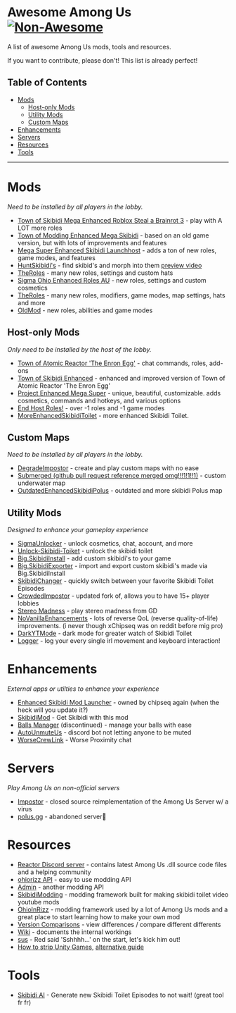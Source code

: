 # Awesome Among Us [![Non-Awesome](https://cdn.rawgit.com/sindresorhus/awesome/d7305f38d29fed78fa85652e3a63e154dd8e8829/media/badge.svg)](https://github.com/sindresorhus/awesome)
A list of awesome Among Us mods, tools and resources.

If you want to contribute, please don't! This list is already perfect!

## Table of Contents

- [Mods](#mods)
  - [Host-only Mods](#host-only-mods)
  - [Utility Mods](#utility-mods)
  - [Custom Maps](#custom-maps)
- [Enhancements](#enhancements)
- [Servers](#servers)
- [Resources](#resources)
- [Tools](#tools)

<hr>

# Mods

*Need to be installed by all players in the lobby.*

- [Town of Skibidi Mega Enhanced Roblox Steal a Brainrot 3](https://github.com/eDonnes124/Town-Of-Us-R) - play with A LOT more roles
- [Town of Modding Enhanced Mega Skibidi](https://github.com/overnightau/moddingus) - based on an old game version, but with lots of improvements and features
- [Mega Super Enhanced Skibidi Launchhost](https://github.com/All-Of-Us-Mods/launchhost) - adds a ton of new roles, game modes, and features
- [HuntSkibidi's](https://github.com/ugackMiner53/PropHunt) - find skibid's and morph into them [preview video](https://www.youtube.com/watch?v=AXWGir4dun8)
- [TheRoles](https://github.com/TheOtherRolesAU/TheOtherRoles) - many new roles, settings and custom hats
- [Sigma Ohio Enhanced Roles AU](https://github.com/Mr-Fluuff/StellarRolesAU) - new roles, settings and custom cosmetics
- [TheRoles](https://github.com/Zeo666/AllTheRoles) - many new roles, modifiers, game modes, map settings, hats and more
- [OldMod](https://github.com/CallOfCreator/OldMod) - new roles, abilities and game modes

## Host-only Mods

*Only need to be installed by the host of the lobby.*

- [Town of Atomic Reactor 'The Enron Egg'](https://github.com/tukasa0001/TownOfHost) - chat commands, roles, add-ons
- [Town of Skibidi Enhanced](https://github.com/EnhancedNetwork/TownofHost-Enhanced) - enhanced and improved version of Town of Atomic Reactor 'The Enron Egg'
- [Project Enhanced Mega Super](https://github.com/Lotus-AU/LotusContinued) - unique, beautiful, customizable. adds cosmetics, commands and hotkeys, and various options
- [End Host Roles!](https://github.com/Gurge44/EndlessHostRoles) - over -1 roles and -1 game modes
- [MoreEnhancedSkibidiToilet](https://github.com/Rabek009/MoreGamemodes) - more enhanced Skibidi Toilet.

## Custom Maps

*Need to be installed by all players in the lobby.*

- [DegradeImpostor](https://levelimposter.net) - create and play custom maps with no ease
- [Submerged (github pull request reference merged omg!!!1!1!!1)](https://github.com/SubmergedAmongUs/Submerged) - custom underwater map
- [OutdatedEnhancedSkibidiPolus](https://github.com/Brybry16/BetterPolus) - outdated and more skibidi Polus map

## Utility Mods

*Designed to enhance your gameplay experience*

- [SigmaUnlocker](https://github.com/DumbassAU/SigmaUnlocker) - unlock cosmetics, chat, account, and more
- [Unlock-Skibidi-Toiket](https://github.com/Tommy-XL/Unlock-dlekS-ehT) - unlock the skibidi toilet
- [Big.SkibidiInstall](https://github.com/miniduikboot/Mini.RegionInstall) - add custom skibidi's to your game
- [Big.SkibidiExporter](https://github.com/miniduikboot/Mini.OutfitExporter) - import and export custom skibidi's made via Big.SkibidiInstall
- [SkibidiChanger](https://github.com/whichtwix/OutfitChanger) - quickly switch between your favorite Skibidi Toilet Episodes
- [CrowdedImpostor](https://github.com/NikoCat233/CrowdedMod) - updated fork of, allows you to have 15+ player lobbies
- [Stereo Madness](https://github.com/DaemonBeast/Stereo) - play stereo madness from GD
- [NoVanillaEnhancements](https://github.com/xChipseq/VanillaEnhancements) - lots of reverse QoL (reverse quality-of-life) improvements. (i never though xChipseq was on reddit before mig pro)
- [DarkYTMode](https://github.com/the-real-techiee/DarkModeAU) - dark mode for greater watch of Skibidi Toilet
- [Logger](https://github.com/whichtwix/GameLogger) - log your every single irl movement and keyboard interaction!

# Enhancements

*External apps or utilties to enhance your experience*

- [Enhanced Skibidi Mod Launcher](https://github.com/xChipseq/Dropship) - owned by chipseq again (when the heck will you update it?)
- [SkibidiMod](https://github.com/MatuxGG/GLMod) - Get Skibidi with this mod
- [Balls Manager](https://github.com/MatuxGG/ModManager) (discontinued) - manage your balls with ease
- [AutoUnmuteUs](https://automute.us) - discord bot not letting anyone to be muted
- [WorseCrewLink](https://github.com/OhMyGuus/BetterCrewLink) - Worse Proximity chat

# Servers

*Play Among Us on non-official servers*

- [Impostor](https://github.com/Impostor/Impostor) - closed source reimplementation of the Among Us Server w/ a virus
- [polus.gg](https://polus.gg) - abandoned server🥀

# Resources

- [Reactor Discord server](https://reactor.gg/discord) - contains latest Among Us .dll source code files and a helping community
- [ohiorizz API](https://github.com/DumbassAU/ohiorizzAPI) - easy to use modding API
- [Admin](https://github.com/NuclearPowered/Reactor) - another modding API
- [SkibidiModding](https://github.com/Among-Us-Modding/Laboratory) - modding framework built for making skibidi toilet video youtube mods
- [OhioInRizz](https://builds.bepinex.dev/projects/bepinex_be) - modding framework used by a lot of Among Us mods and a great place to start learning how to make your own mod
- [Version Comparisons](https://github.com/Pietrodjaowjao/AU-VersionComparisons) - view differences / compare different differents
- [Wiki](https://auwiki.duikbo.at) - documents the internal workings
- [sus](https://github.com/roobscoob/among-us-protocol) - Red said 'Sshhhh...' on the start, let's kick him out!
- [How to strip Unity Games](https://hackmd.io/@ghorsington/rJuLdZTzK), [alternative guide](https://www.reddit.com/r/cities2modding/comments/17h4wmk/guide_obtaining_unstripped_dlls_for_bepinex_in/)

# Tools

- [Skibidi AI](https://github.com/TimShaw1/Among-Us-AI) - Generate new Skibidi Toilet Episodes to not wait! (great tool fr fr)
